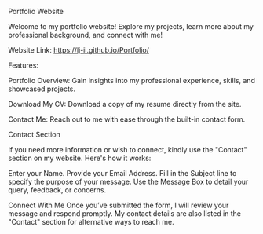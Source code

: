 Portfolio Website

Welcome to my portfolio website!
Explore my projects, learn more about my professional background, and connect with me!

Website Link: 
https://lj-ii.github.io/Portfolio/

Features:

Portfolio Overview: Gain insights into my professional experience, skills, and showcased projects.

Download My CV: Download a copy of my resume directly from the site.

Contact Me: Reach out to me with ease through the built-in contact form.

Contact Section

If you need more information or wish to connect, kindly use the "Contact" section on my website. Here's how it works:

Enter your Name.
Provide your Email Address.
Fill in the Subject line to specify the purpose of your message.
Use the Message Box to detail your query, feedback, or concerns.

Connect With Me
Once you’ve submitted the form, I will review your message and respond promptly. My contact details are also listed in the "Contact" section for alternative ways to reach me.
